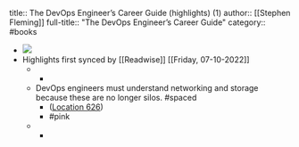 title:: The DevOps Engineer’s Career Guide (highlights) (1)
author:: [[Stephen Fleming]]
full-title:: "The DevOps Engineer’s Career Guide"
category:: #books

- ![](https://m.media-amazon.com/images/I/81KwArBYYqL._SY160.jpg)
- Highlights first synced by [[Readwise]] [[Friday, 07-10-2022]]
	- -
	- DevOps engineers must understand networking and storage because these are no longer silos. #spaced
		- ([Location 626](https://readwise.io/to_kindle?action=open&asin=B07NDDGNLS&location=626))
		- #pink
	- -